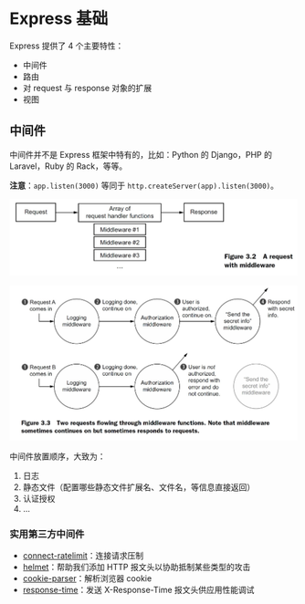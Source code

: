 # Express 基础

Express 提供了 4 个主要特性：

- 中间件
- 路由
- 对 request 与 response 对象的扩展
- 视图
  
## 中间件

中间件并不是 Express 框架中特有的，比如：Python 的 Django，PHP 的 Laravel，Ruby 的 Rack，等等。

**注意**：`app.listen(3000)` 等同于 `http.createServer(app).listen(3000)`。

![中间件栈](../assets/fig_3-2.png)

![中间件中的请求](../assets/fig_3-3.png)

中间件放置顺序，大致为：

1. 日志
2. 静态文件（配置哪些静态文件扩展名、文件名，等信息直接返回）
3. 认证授权
4. ...

### 实用第三方中间件

- [connect-ratelimit](https://github.com/dharmafly/connect-ratelimit)：连接请求压制
- [helmet](https://github.com/helmetjs/helmet)：帮助我们添加 HTTP 报文头以协助抵制某些类型的攻击
- [cookie-parser](https://github.com/expressjs/cookie-parser)：解析浏览器 cookie
- [response-time](https://github.com/expressjs/response-time)：发送 X-Response-Time 报文头供应用性能调试
